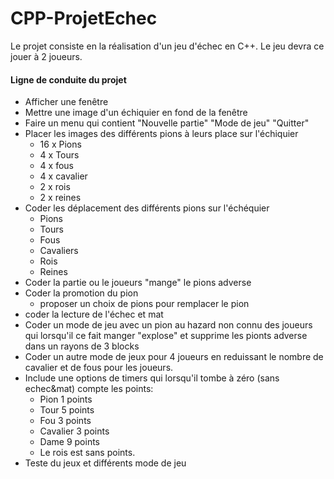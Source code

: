 # CPP-ProjetEchec

Le projet consiste en la réalisation d'un jeu d'échec en C++. Le jeu devra ce jouer à 2 joueurs.

#### Ligne de conduite du projet

* Afficher une fenêtre
* Mettre une image d'un échiquier en fond de la fenêtre
* Faire un menu qui contient "Nouvelle partie" "Mode de jeu" "Quitter"
* Placer les images des différents pions à leurs place sur l'échiquier
  * 16 x Pions
  * 4 x Tours
  * 4 x fous
  * 4 x cavalier
  * 2 x rois
  * 2 x reines
* Coder les déplacement des différents pions sur l'échéquier
  * Pions
  * Tours
  * Fous
  * Cavaliers
  * Rois
  * Reines
* Coder la partie ou le joueurs "mange" le pions adverse
* Coder la promotion du pion
  * proposer un choix de pions pour remplacer le pion
* coder la lecture de l'échec et mat
* Coder un mode de jeu avec un pion au hazard non connu des joueurs qui lorsqu'il ce fait manger "explose" et supprime les pionts adverse dans un rayons de 3 blocks
* Coder un autre mode de jeux pour 4 joueurs en reduissant le nombre de cavalier et de fous pour les joueurs.
* Include une options de timers qui lorsqu'il tombe à zéro (sans echec&mat) compte les points:
  * Pion 1 points
  * Tour 5 points
  * Fou 3 points
  * Cavalier 3 points
  * Dame 9 points
  * Le rois est sans points.
* Teste du jeux et différents mode de jeu 
